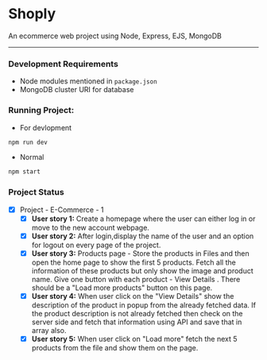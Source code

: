 # Shoply
An ecommerce web project using Node, Express,  EJS, MongoDB

________________________________

### Development Requirements

*  Node modules mentioned in `package.json`
* MongoDB cluster URI for database

### Running Project:
* For devlopment
```bash
npm run dev
```
* Normal
```bash
npm start
```


### Project Status
- [x] Project - E-Commerce - 1
    - [x] **User story 1:** Create a homepage where the user can either log in or move to the new account webpage.
    - [x] **User story 2:** After login,display the name of the user and an option for logout on every page of the project.
    - [x] **User story 3:** Products page - Store the products in Files and then open the home page to show the first 5 products. Fetch all the information of these products but only show the image and product name. Give one button with each product - View Details  .  There should be a "Load more products" button on this page.
    - [x] **User story 4:**  When user click on the "View Details" show the description of the product in popup from the already fetched data. If the product description is not already fetched then check on the server side and fetch that information using API and save that in array also.
    - [x] **User story 5:**  When user click on "Load more" fetch the next 5 products from the file and show them on the page.